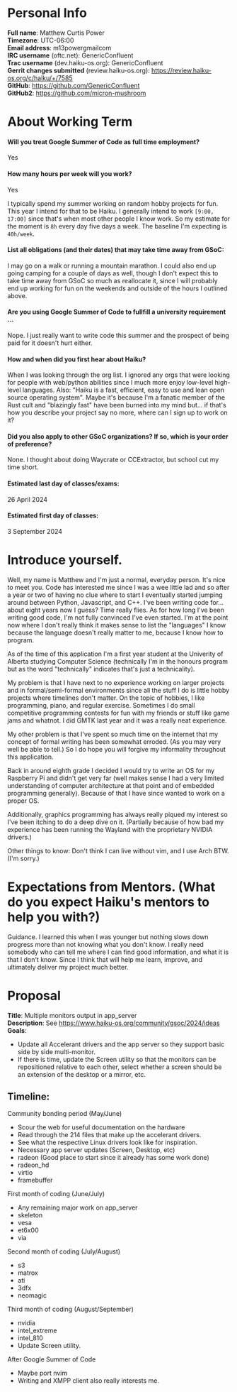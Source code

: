 # Personal Info
**Full name**: Matthew Curtis Power \
**Timezone**: UTC-06:00 \
**Email address**: m13power<AT>gmail<DOT>com \
**IRC username** (oftc.net): GenericConfluent \
**Trac username** (dev.haiku-os.org): GenericConfluent \
**Gerrit changes submitted** (review.haiku-os.org): https://review.haiku-os.org/c/haiku/+/7585 \
**GitHub**: https://github.com/GenericConfluent \
**GitHub2**: https://github.com/micron-mushroom

# About Working Term
#### Will you treat Google Summer of Code as full time employment? 
Yes

#### How many hours per week will you work?
Yes

I typically spend my summer working on random hobby projects for fun. This year
I intend for that to be Haiku. I generally intend to work `[9:00, 17:00]` since
that's when most other people I know work. So my estimate for the moment is
`8h` every day five days a week. The baseline I'm expecting is `40h/week`.

#### List all obligations (and their dates) that may take time away from GSoC:
I may go on a walk or running a mountain marathon. I could also end up going 
camping for a couple of days as well, though I don't expect this to take time 
away from GSoC so much as reallocate it, since I will probably end up working 
for fun on the weekends and outside of the hours I outlined above.

#### Are you using Google Summer of Code to fullfill a university requirement ...
Nope. I just really want to write code this summer and the prospect of being
paid for it doesn't hurt either.

#### How and when did you first hear about Haiku?
When I was looking through the org list. I ignored any orgs that were
looking for people with web/python abilities since I much more enjoy low-level
high-level languages. Also: "Haiku is a fast, efficient, easy to use and lean
open source operating system". Maybe it's because I'm a fanatic member of the
Rust cult and "blazingly fast" have been burned into my mind but... if that's
how you describe your project say no more, where can I sign up to work on it?

#### Did you also apply to other GSoC organizations? If so, which is your order of preference? 
None. I thought about doing Waycrate or CCExtractor, but school cut my time
short.

#### Estimated last day of classes/exams: 
26 April 2024

#### Estimated first day of classes: 
3 September 2024

# Introduce yourself. 
Well, my name is Matthew and I'm just a normal, everyday person. It's nice to meet
you. Code has interested me since I was a wee little lad and so after a year or
two of having no clue where to start I eventually started jumping around between
Python, Javascript, and C++. I've been writing code for... about eight years now
I guess? Time really flies. As for how long I've been writing good code, I'm
not fully convinced I've even started. I'm at the point now where I don't really
think it makes sense to list the "languages" I know because the language doesn't
really matter to me, because I know how to program.

As of the time of this application I'm a first year student at the Univerity of
Alberta studying Computer Science (technically I'm in the honours program but as
the word "technically" indicates that's just a technicality).

My problem is that I have next to no experience working on larger projects and 
in formal/semi-formal environments since all the stuff I do is little hobby
projects where timelines don't matter. On the topic of hobbies, I like programming,
piano, and regular exercise. Sometimes I do small competitive programming contests
for fun with my friends or stuff like game jams and whatnot. I did GMTK last year
and it was a really neat experience. 

My other problem is that I've spent so much time on the internet that my concept 
of formal writing has been somewhat erroded. (As you may very well be able to tell.)
So I do hope you will forgive my informality throughout this application.

Back in around eighth grade I decided I would try to write an OS for my Raspberry Pi
and didn't get very far (well makes sense I had a very limited understanding of computer
architecture at that point and of embedded programming generally). Because of that 
I have since wanted to work on a proper OS.

Additionally, graphics programming has always really piqued my interest so I've been
itching to do a deep dive on it. (Partially because of how bad my experience has been
running the Wayland with the proprietary NVIDIA drivers.)

Other things to know: Don't think I can live without vim, and I use Arch BTW. (I'm sorry.) 

# Expectations from Mentors. (What do you expect Haiku's mentors to help you with?)
Guidance. I learned this when I was younger but nothing slows down progress more
than not knowing what you don't know. I really need somebody who can tell me where I
can find good information, and what it is that I don't know. Since I think that will
help me learn, improve, and ultimately deliver my project much better.

# Proposal
**Title**: Multiple monitors output in app\_server \
**Description**: See https://www.haiku-os.org/community/gsoc/2024/ideas \
**Goals**: 
- Update all Accelerant drivers and the app server so they support basic side by side multi-monitor.
- If there is time, update the Screen utility so that the monitors can be repositioned
relative to each other, select whether a screen should be an extension of the desktop or a mirror,
etc.

## Timeline:
Community bonding period (May/June)
- Scour the web for useful documentation on the hardware
- Read through the 214 files that make up the accelerant drivers.
- See what the respective Linux drivers look like for inspiration.
- Necessary app server updates (Screen, Desktop, etc)
- radeon (Good place to start since it already has some work done)
- radeon\_hd
- virtio
- framebuffer

First month of coding (June/July)
- Any remaining major work on app\_server
- skeleton
- vesa
- et6x00
- via

Second month of coding (July/August)
- s3
- matrox
- ati
- 3dfx
- neomagic

Third month of coding (August/September)
- nvidia 
- intel\_extreme
- intel\_810
- Update Screen utility.


After Google Summer of Code
- Maybe port nvim
- Writing and XMPP client also really interests me.

